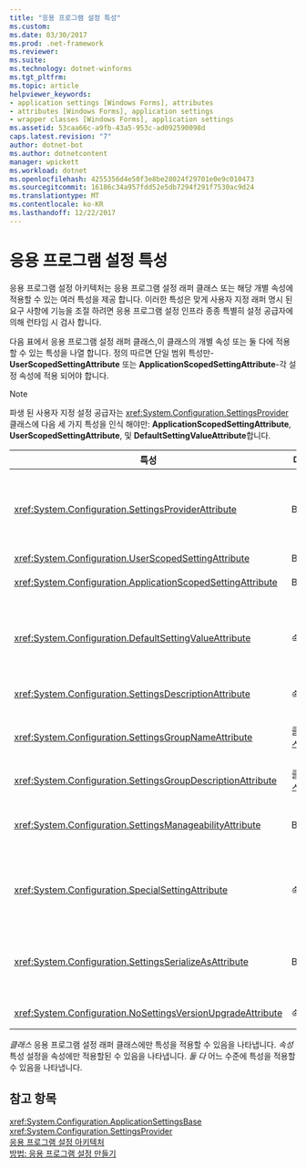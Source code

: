 ```yaml
---
title: "응용 프로그램 설정 특성"
ms.custom: 
ms.date: 03/30/2017
ms.prod: .net-framework
ms.reviewer: 
ms.suite: 
ms.technology: dotnet-winforms
ms.tgt_pltfrm: 
ms.topic: article
helpviewer_keywords:
- application settings [Windows Forms], attributes
- attributes [Windows Forms], application settings
- wrapper classes [Windows Forms], application settings
ms.assetid: 53caa66c-a9fb-43a5-953c-ad092590098d
caps.latest.revision: "7"
author: dotnet-bot
ms.author: dotnetcontent
manager: wpickett
ms.workload: dotnet
ms.openlocfilehash: 4255356d4e50f3e8be28024f29701e0e9c010473
ms.sourcegitcommit: 16186c34a957fdd52e5db7294f291f7530ac9d24
ms.translationtype: MT
ms.contentlocale: ko-KR
ms.lasthandoff: 12/22/2017
---
```

# <a name="application-settings-attributes"></a>응용 프로그램 설정 특성
응용 프로그램 설정 아키텍처는 응용 프로그램 설정 래퍼 클래스 또는 해당 개별 속성에 적용할 수 있는 여러 특성을 제공 합니다. 이러한 특성은 맞게 사용자 지정 래퍼 명시 된 요구 사항에 기능을 조절 하려면 응용 프로그램 설정 인프라 종종 특별히 설정 공급자에 의해 런타임 시 검사 합니다.  
  
 다음 표에서 응용 프로그램 설정 래퍼 클래스,이 클래스의 개별 속성 또는 둘 다에 적용할 수 있는 특성을 나열 합니다. 정의 따르면 단일 범위 특성만-**UserScopedSettingAttribute** 또는 **ApplicationScopedSettingAttribute**-각 설정 속성에 적용 되어야 합니다.  
  
> [!NOTE]
>  파생 된 사용자 지정 설정 공급자는 <xref:System.Configuration.SettingsProvider> 클래스에 다음 세 가지 특성을 인식 해야만: **ApplicationScopedSettingAttribute**, **UserScopedSettingAttribute**, 및 **DefaultSettingValueAttribute**합니다.  
  
|특성|대상|설명|  
|---------------|------------|-----------------|  
|<xref:System.Configuration.SettingsProviderAttribute>|Both|지 속성을 위해 사용 하는 설정 공급자의 약식 이름을 지정 합니다.<br /><br /> 이 특성을 제공 하지 않으면 기본 공급자 <xref:System.Configuration.LocalFileSettingsProvider>, 것으로 간주 됩니다.|  
|<xref:System.Configuration.UserScopedSettingAttribute>|Both|응용 프로그램 사용자 범위 설정으로 속성을 정의 합니다.|  
|<xref:System.Configuration.ApplicationScopedSettingAttribute>|Both|응용 프로그램 범위 응용 프로그램 설정으로 속성을 정의 합니다.|  
|<xref:System.Configuration.DefaultSettingValueAttribute>|속성|공급자가이 속성에 대 한 기본 하드 코드 된 값으로 deserialize 할 수 있는 문자열을 지정 합니다.<br /><br /> <xref:System.Configuration.LocalFileSettingsProvider> 이 특성이 필요 하지 않으며이 특성이 없는 경우 값을 이미 지속 제공 된 모든 값을 재정의 합니다.|  
|<xref:System.Configuration.SettingsDescriptionAttribute>|속성|런타임 및 디자인 타임 도구 주로 사용 하는 개별 설정에 대 한 설명 텍스트를 제공 합니다.|  
|<xref:System.Configuration.SettingsGroupNameAttribute>|클래스|설정 그룹에 대 한 명시적 이름을 제공합니다. 이 특성을 사용할 수 없는 경우 <xref:System.Configuration.ApplicationSettingsBase> 래퍼 클래스 이름을 사용 합니다.|  
|<xref:System.Configuration.SettingsGroupDescriptionAttribute>|클래스|런타임 및 디자인 타임 도구 주로 사용 하는 설정 그룹에 대 한 설명 텍스트를 제공 합니다.|  
|<xref:System.Configuration.SettingsManageabilityAttribute>|Both|설정 그룹이 나 속성에 제공 해야 하는 0 개 이상의 관리 서비스를 지정 합니다. 사용 가능한 서비스에서 설명 하는 <xref:System.Configuration.SettingsManageability> 열거형입니다.|  
|<xref:System.Configuration.SpecialSettingAttribute>|속성|설정 공급자가 특수 한 처리를 제안 하는 연결 문자열과 같은 특수 한 미리 정의 된 범주에는 설정을 나타냅니다. 이 특성에 대 한 미리 정의 된 범주에 의해 정의 됩니다는 <xref:System.Configuration.SpecialSetting> 열거형입니다.|  
|<xref:System.Configuration.SettingsSerializeAsAttribute>|Both|설정 그룹이 나 속성에 대 한 기본 serialization 메커니즘을 지정합니다. 사용 가능한 serialization 메커니즘에 의해 정의 됩니다는 <xref:System.Configuration.SettingsSerializeAs> 열거형입니다.|  
|<xref:System.Configuration.NoSettingsVersionUpgradeAttribute>|속성|설정 공급자가 표시 된 속성에 대 한 모든 응용 프로그램 업그레이드 기능 하지 않도록 지정 합니다.|  
  
 *클래스* 응용 프로그램 설정 래퍼 클래스에만 특성을 적용할 수 있음을 나타냅니다. *속성* 특성 설정을 속성에만 적용할된 수 있음을 나타냅니다. *둘 다* 어느 수준에 특성을 적용할 수 있음을 나타냅니다.  
  
## <a name="see-also"></a>참고 항목  
 <xref:System.Configuration.ApplicationSettingsBase>  
 <xref:System.Configuration.SettingsProvider>  
 [응용 프로그램 설정 아키텍처](../../../../docs/framework/winforms/advanced/application-settings-architecture.md)  
 [방법: 응용 프로그램 설정 만들기](http://msdn.microsoft.com/en-us/53b3af80-1c02-4e35-99c6-787663148945)
